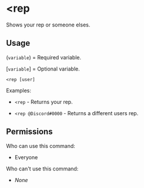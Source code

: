# <rep

Shows your rep or someone elses.

## Usage

(`variable`) = Required variable.

[`variable`] = Optional variable.

```
<rep [user]
```

Examples:

- `<rep` - Returns your rep.

- `<rep @Discord#0000` - Returns a different users rep. 

## Permissions

Who can use this command:

- Everyone

Who can't use this command:

- *None*